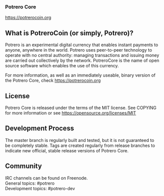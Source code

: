 ### Potrero Core

https://potrerocoin.org

## What is PotreroCoin (or simply, Potrero)?
Potrero is an experimental digital currency that enables instant payments to anyone, anywhere in the world. Potrero uses peer-to-peer technology to operate with no central authority: managing transactions and issuing money are carried out collectively by the network. PotreroCore is the name of open source software which enables the use of this currency.

For more information, as well as an immediately useable, binary version of the Potrero Core, check https://potrerocoin.org

## License
Potrero Core is released under the terms of the MIT license. See COPYING for more information or see https://opensource.org/licenses/MIT

## Development Process
The master branch is regularly built and tested, but it is not guaranteed to be completely stable. Tags are created regularly from release branches to indicate new official, stable release versions of Potrero Core.

## Community

IRC channels can be found on Freenode.\
General topics: #potrero\
Development topics: #potrero-dev
